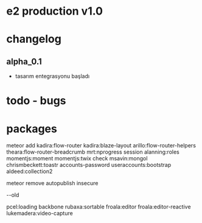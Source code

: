 # e2 production v1.0

# changelog

## alpha_0.1
  - tasarım entegrasyonu başladı



# todo - bugs



# packages

meteor add kadira:flow-router kadira:blaze-layout arillo:flow-router-helpers theara:flow-router-breadcrumb mrt:nprogress session alanning:roles momentjs:moment momentjs:twix check msavin:mongol chrismbeckett:toastr accounts-password useraccounts:bootstrap aldeed:collection2

meteor remove autopublish insecure




--old

 pcel:loading  backbone rubaxa:sortable froala:editor froala:editor-reactive lukemadera:video-capture
